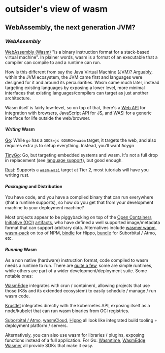 # outsider's view of wasm

## WebAssembly, the next generation JVM?

### _WebAssembly_

[WebAssembly (Wasm)](https://webassembly.org/)
"is a binary instruction format for a stack-based virtual machine".
In plainer words, wasm is a format of an executable that a compiler can compile to
and a runtime can run.

How is this different from say the Java Virtual Machine (JVM)?
Arguably, within the JVM ecosystem,
the JVM came first and languages were designed for it and around its perculiarities.
Wasm came much later,
instead targeting existing languages by exposing a lower level,
more minimal interfaces that existing languages/compilers can target as just another architecture.

Wasm itself is fairly low-level, so on top of that,
there's a [Web API](https://webassembly.github.io/spec/web-api/index.html) for integration with browsers,
[JavaScript API](https://webassembly.github.io/spec/js-api/index.html) for JS,
and [WASI](https://wasi.dev/) for a generic interface for life outside the web/browser.

#### _Writing_ Wasm

[Go](https://go.dev/): While `go` has a `GOOS=js GOARCH=wasm` target, it targets the web,
and also requires extra js to setup everything. Instead, you'll want _tinygo_

[TinyGo](https://tinygo.org/): Go, but targeting embedded systems and wasm.
It's not a full drop in replacement
(see [language support](https://tinygo.org/docs/reference/lang-support/)),
but good enough.

[Rust](https://www.rust-lang.org/):
Supports a [`wasm-wasi`](https://doc.rust-lang.org/nightly/rustc/platform-support.html#tier-2)
target at Tier 2, most tutorials will have you writing rust.

#### _Packaging_ and Distribution

You have code, and you have a compiled binary that can run everywhere (that a runtime supports),
so how do you get that from your development machine to your deployment machine?

Most projects appear to be piggybacking on top of the
[Open Containers Initiative (OCI)](https://opencontainers.org/) [artifacts](https://github.com/opencontainers/artifacts),
who have defined a well supported image/metadata format that can support arbitrary data.
Alternatives include [wasmer wapm](https://wapm.io/),
[wasm-pack](https://github.com/rustwasm/wasm-pack) on top of NPM,
[bindle](https://docs.hippofactory.dev/topics/concepts/#bindle) for Hippo,
[bundle](https://docs.suborbital.dev/atmo/concepts/glossary) for Suborbital / Atmo,
etc.

#### _Running_ Wasm

As a non native (hardware) instruction format,
code compiled to wasm needs a runtime to run.
There are [quite a few](https://github.com/appcypher/awesome-wasm-runtimes),
some are simple runtimes,
while others are part of a wider development/deployment suite.
Some notable ones:

[WasmEdge](https://wasmedge.org/) integrates with crun / containerd,
allowing projects that use those (K8s and its extended ecosystem)
to easily schedule / manage / run wasm code.

[Krustlet](https://docs.krustlet.dev/) integrates directly with the kubernetes API,
exposing itself as a node/kubelet that can run wasm binaries from OCI registries.

[Suborbital / Atmo](https://suborbital.dev/),
[wasmCloud](https://wasmcloud.dev/),
[Hippo](https://docs.hippofactory.dev/)
all look like integrated build tooling + deployment platform / servers.

Alternatively, you can also use wasm for libraries / plugins,
exposing functions instead of a full application.
For Go:
[Wasmtime](https://pkg.go.dev/github.com/bytecodealliance/wasmtime-go),
[WasmEdge](https://pkg.go.dev/github.com/second-state/WasmEdge-go/wasmedge)
[Wasmer](https://pkg.go.dev/github.com/wasmerio/wasmer-go@v1.0.4/wasmer)
all provide SDKs that make it easy.
